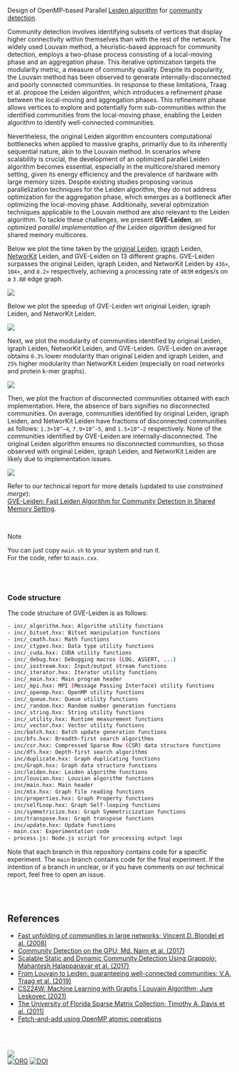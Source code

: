 Design of OpenMP-based Parallel [Leiden algorithm] for [community detection].

Community detection involves identifying subsets of vertices that display higher connectivity within themselves than with the rest of the network. The widely used Louvain method, a heuristic-based approach for community detection, employs a two-phase process consisting of a local-moving phase and an aggregation phase. This iterative optimization targets the modularity metric, a measure of community quality. Despite its popularity, the Louvain method has been observed to generate internally-disconnected and poorly connected communities. In response to these limitations, Traag et al. propose the Leiden algorithm, which introduces a refinement phase between the local-moving and aggregation phases. This refinement phase allows vertices to explore and potentially form sub-communities within the identified communities from the local-moving phase, enabling the Leiden algorithm to identify well-connected communities.

Nevertheless, the original Leiden algorithm encounters computational bottlenecks when applied to massive graphs, primarily due to its inherently sequential nature, akin to the Louvain method. In scenarios where scalability is crucial, the development of an optimized parallel Leiden algorithm becomes essential, especially in the multicore/shared memory setting, given its energy efficiency and the prevalence of hardware with large memory sizes. Despite existing studies proposing various parallelization techniques for the Leiden algorithm, they do not address optimization for the aggregation phase, which emerges as a bottleneck after optimizing the local-moving phase. Additionally, several optimization techniques applicable to the Louvain method are also relevant to the Leiden algorithm. To tackle these challenges, we present **GVE-Leiden**, an optimized *parallel implementation of the Leiden algorithm* designed for shared memory multicores.

Below we plot the time taken by the [original Leiden], [igraph] Leiden, [NetworKit] Leiden, and GVE-Leiden on 13 different graphs. GVE-Leiden surpasses the original Leiden, igraph Leiden, and NetworKit Leiden by `436×`, `104×`, and `8.2×` respectively, achieving a processing rate of `403M` edges/s on a `3.8𝐵` edge graph.

[![](https://i.imgur.com/cEjODe3.png)][sheets-o1]

Below we plot the speedup of GVE-Leiden wrt original Leiden, igraph Leiden, and NetworKit Leiden.

[![](https://i.imgur.com/dmi8AaL.jpeg)][sheets-o1]

Next, we plot the modularity of communities identified by original Leiden, igraph Leiden, NetworKit Leiden, and GVE-Leiden. GVE-Leiden on average obtains `0.3%` lower modularity than original Leiden and igraph Leiden, and `25%` higher modularity than NetworKit Leiden (especially on road networks and protein k-mer graphs).

[![](https://i.imgur.com/qv8ZBBX.jpeg)][sheets-o1]

Then, we plot the fraction of disconnected communities obtained with each implementation. Here, the absence of bars signifies no disconnected communities. On average, communities identified by original Leiden, igraph Leiden, and NetworKit Leiden have fractions of disconnected communities as follows: `1.3×10^−4`, `7.9×10^−5`, and `1.5×10^−2` respectively. None of the communities identified by GVE-Leiden are internally-disconnected. The original Leiden algorithm ensures no disconnected communities, so those observed with original Leiden, igraph Leiden, and NetworKit Leiden are likely due to implementation issues.

[![](https://i.imgur.com/aDwXaih.jpeg)][sheets-o1]

Refer to our technical report for more details (updated to use *constrained merge*): \
[GVE-Leiden: Fast Leiden Algorithm for Community Detection in Shared Memory Setting][report].

<br>

> [!NOTE]
> You can just copy `main.sh` to your system and run it. \
> For the code, refer to `main.cxx`.

[Leiden algorithm]: https://www.nature.com/articles/s41598-019-41695-z
[original Leiden]: https://github.com/vtraag/libleidenalg
[igraph]: https://github.com/igraph/igraph
[NetworKit]: https://github.com/networkit/networkit
[community detection]: https://en.wikipedia.org/wiki/Community_search
[Prof. Dip Sankar Banerjee]: https://sites.google.com/site/dipsankarban/
[Prof. Kishore Kothapalli]: https://faculty.iiit.ac.in/~kkishore/
[SuiteSparse Matrix Collection]: https://sparse.tamu.edu
[sheets-o1]: https://docs.google.com/spreadsheets/d/1oyx44kRewQmk9y23V-lJWwx51qYlGRxNR2kiT_tiMdo/edit?usp=sharing
[sheets-o2]: https://docs.google.com/spreadsheets/d/12CzNfXe3yO4NsOvs7sbmcwC6qBHTi6DmBF7yK2eXf7I/edit?usp=sharing
[report]: https://arxiv.org/abs/2312.13936

<br>
<br>


### Code structure

The code structure of GVE-Leiden is as follows:

```bash
- inc/_algorithm.hxx: Algorithm utility functions
- inc/_bitset.hxx: Bitset manipulation functions
- inc/_cmath.hxx: Math functions
- inc/_ctypes.hxx: Data type utility functions
- inc/_cuda.hxx: CUDA utility functions
- inc/_debug.hxx: Debugging macros (LOG, ASSERT, ...)
- inc/_iostream.hxx: Input/output stream functions
- inc/_iterator.hxx: Iterator utility functions
- inc/_main.hxx: Main program header
- inc/_mpi.hxx: MPI (Message Passing Interface) utility functions
- inc/_openmp.hxx: OpenMP utility functions
- inc/_queue.hxx: Queue utility functions
- inc/_random.hxx: Random number generation functions
- inc/_string.hxx: String utility functions
- inc/_utility.hxx: Runtime measurement functions
- inc/_vector.hxx: Vector utility functions
- inc/batch.hxx: Batch update generation functions
- inc/bfs.hxx: Breadth-first search algorithms
- inc/csr.hxx: Compressed Sparse Row (CSR) data structure functions
- inc/dfs.hxx: Depth-first search algorithms
- inc/duplicate.hxx: Graph duplicating functions
- inc/Graph.hxx: Graph data structure functions
- inc/leiden.hxx: Leiden algorithm functions
- inc/louvian.hxx: Louvian algorithm functions
- inc/main.hxx: Main header
- inc/mtx.hxx: Graph file reading functions
- inc/properties.hxx: Graph Property functions
- inc/selfLoop.hxx: Graph Self-looping functions
- inc/symmetricize.hxx: Graph Symmetricization functions
- inc/transpose.hxx: Graph transpose functions
- inc/update.hxx: Update functions
- main.cxx: Experimentation code
- process.js: Node.js script for processing output logs
```

Note that each branch in this repository contains code for a specific experiment. The `main` branch contains code for the final experiment. If the intention of a branch in unclear, or if you have comments on our technical report, feel free to open an issue.

<br>
<br>


## References

- [Fast unfolding of communities in large networks; Vincent D. Blondel et al. (2008)](https://arxiv.org/abs/0803.0476)
- [Community Detection on the GPU; Md. Naim et al. (2017)](https://arxiv.org/abs/1305.2006)
- [Scalable Static and Dynamic Community Detection Using Grappolo; Mahantesh Halappanavar et al. (2017)](https://ieeexplore.ieee.org/document/8091047)
- [From Louvain to Leiden: guaranteeing well-connected communities; V.A. Traag et al. (2019)](https://www.nature.com/articles/s41598-019-41695-z)
- [CS224W: Machine Learning with Graphs | Louvain Algorithm; Jure Leskovec (2021)](https://www.youtube.com/watch?v=0zuiLBOIcsw)
- [The University of Florida Sparse Matrix Collection; Timothy A. Davis et al. (2011)](https://doi.org/10.1145/2049662.2049663)
- [Fetch-and-add using OpenMP atomic operations](https://stackoverflow.com/a/7918281/1413259)

<br>
<br>


[![](https://i.imgur.com/Z0g3W0u.jpg)](https://www.youtube.com/watch?v=yqO7wVBTuLw&pp)<br>
[![ORG](https://img.shields.io/badge/org-puzzlef-green?logo=Org)](https://puzzlef.github.io)
[![DOI](https://zenodo.org/badge/652482935.svg)](https://zenodo.org/doi/10.5281/zenodo.10428321)


[Prof. Dip Sankar Banerjee]: https://sites.google.com/site/dipsankarban/
[Prof. Kishore Kothapalli]: https://faculty.iiit.ac.in/~kkishore/
[SuiteSparse Matrix Collection]: https://sparse.tamu.edu
